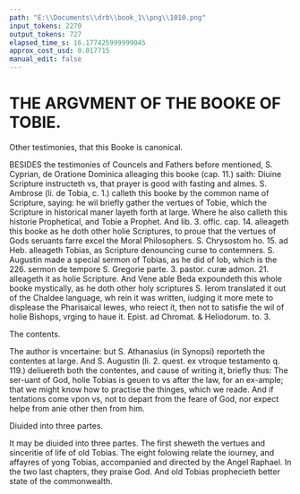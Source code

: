 ```yaml
---
path: "E:\\Documents\\drb\\book_1\\png\\1010.png"
input_tokens: 2270
output_tokens: 727
elapsed_time_s: 16.177425999999045
approx_cost_usd: 0.017715
manual_edit: false
---
```

# THE ARGVMENT OF THE BOOKE OF TOBIE.

<aside>Other testimonies, that this Booke is canonical.</aside>

BESIDES the testimonies of Councels and Fathers before mentioned, S. Cyprian, de Oratione Dominica alleaging this booke (cap. 11.) saith: Diuine Scripture instructeth vs, that prayer is good with fasting and almes. S. Ambrose (li. de Tobia, c. 1.) calleth this booke by the common name of Scripture, saying: he wil briefly gather the vertues of Tobie, which the Scripture in historical maner layeth forth at large. Where he also calleth this historie Prophetical, and Tobie a Prophet. And lib. 3. offic. cap. 14. alleageth this booke as he doth other holie Scriptures, to proue that the vertues of Gods seruants farre excel the Moral Philosophers. S. Chrysostom ho. 15. ad Heb. alleageth Tobias, as Scripture denouncing curse to contemners. S. Augustin made a special sermon of Tobias, as he did of Iob, which is the 226. sermon de tempore S. Gregorie parte. 3. pastor. curæ admon. 21. alleageth it as holie Scripture. And Vene able Beda expoundeth this whole booke mystically, as he doth other holy scriptures S. Ierom translated it out of the Chaldee language, wh rein it was written, iudging it more mete to displease the Pharisaical Iewes, who reiect it, then not to satisfie the wil of holie Bishops, vrging to haue it. Epist. ad Chromat. & Heliodorum. to. 3.

<aside>The contents.</aside>

The author is vncertaine: but S. Athanasius (in Synopsi) reporteth the contentes at large. And S. Augustin (li. 2. quest. ex vtroque testamento q. 119.) deliuereth both the contentes, and cause of writing it, briefly thus: The ser-uant of God, holie Tobias is geuen to vs after the law, for an ex-ample; that we might know how to practise the thinges, which we reade. And if tentations come vpon vs, not to depart from the feare of God, nor expect helpe from anie other then from him.

<aside>Diuided into three partes.</aside>

It may be diuided into three partes. The first sheweth the vertues and sinceritie of life of old Tobias. The eight folowing relate the iourney, and affayres of yong Tobias, accompanied and directed by the Angel Raphael. In the two last chapters, they praise God. And old Tobias prophecieth better state of the commonwealth.

[^1]: chap. 13

[^2]: Tom. 4. eu. 10. Reg. 10.